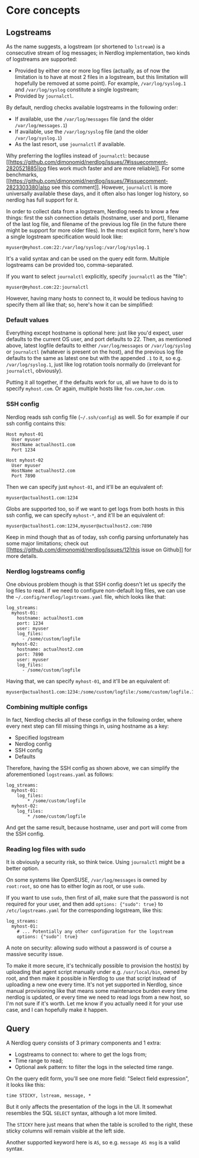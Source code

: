 # Core concepts

## Logstreams

As the name suggests, a logstream (or shortened to `lstream`) is a consecutive stream of log messages; in Nerdlog implementation, two kinds of logstreams are supported:

  * Provided by either one or more log files (actually, as of now the limitation is to have at most 2 files in a logstream, but this limitation will hopefully be removed at some point). For example, `/var/log/syslog.1` and `/var/log/syslog` constitute a single logstream;
  * Provided by `journalctl`.

By default, nerdlog checks available logstreams in the following order:

  * If available, use the `/var/log/messages` file (and the older `/var/log/messages.1`)
  * If available, use the `/var/log/syslog` file (and the older `/var/log/syslog.1`)
  * As the last resort, use `journalctl` if available.

Why preferring the logfiles instead of `journalctl`: because [[https://github.com/dimonomid/nerdlog/issues/7#issuecomment-2820521885|log files work much faster and are more reliable]]. For some benchmarks, [[https://github.com/dimonomid/nerdlog/issues/7#issuecomment-2823303380|also see this comment]].  However, `journalctl` is more universally available these days, and it often also has longer log history, so nerdlog has full support for it.

In order to collect data from a logstream, Nerdlog needs to know a few things: first the ssh connection details (hostname, user and port), filename of the last log file, and filename of the previous log file (in the future there might be support for more older files). In the most explicit form, here's how a single logstream specification would look like:

```
myuser@myhost.com:22:/var/log/syslog:/var/log/syslog.1
```

It's a valid syntax and can be used on the query edit form. Multiple logstreams can be provided too, comma-separated.

If you want to select `journalctl` explicitly, specify `journalctl` as the "file":

```
myuser@myhost.com:22:journalctl
```

However, having many hosts to connect to, it would be tedious having to specify them all like that; so, here's how it can be simplified:

### Default values

Everything except hostname is optional here: just like you'd expect, user defaults to the current OS user, and port defaults to 22. Then, as mentioned above, latest logfile defaults to either `/var/log/messages` or `/var/log/syslog` or `journalctl` (whatever is present on the host), and the previous log file defaults to the same as latest one but with the appended `.1` to it, so e.g. `/var/log/syslog.1`, just like log rotation tools normally do (irrelevant for `journalctl`, obviously).

Putting it all together, if the defaults work for us, all we have to do is to specify `myhost.com`. Or again, multiple hosts like `foo.com,bar.com`.

### SSH config

Nerdlog reads ssh config file (`~/.ssh/config`) as well. So for example if our ssh config contains this:

```
Host myhost-01
  User myuser
  HostName actualhost1.com
  Port 1234

Host myhost-02
  User myuser
  HostName actualhost2.com
  Port 7890
```

Then we can specify just `myhost-01`, and it'll be an equivalent of:

```
myuser@actualhost1.com:1234
```

Globs are supported too, so if we want to get logs from both hosts in this ssh config, we can specify `myhost-*`, and it'll be an equivalent of:

```
myuser@actualhost1.com:1234,myuser@actualhost2.com:7890
```

Keep in mind though that as of today, ssh config parsing unfortunately has some major limitations; check out [[https://github.com/dimonomid/nerdlog/issues/12|this issue on Github]] for more details.

### Nerdlog logstreams config

One obvious problem though is that SSH config doesn't let us specify the log files to read. If we need to configure non-default log files, we can use the `~/.config/nerdlog/logstreams.yaml` file, which looks like that:

```
log_streams:
  myhost-01:
    hostname: actualhost1.com
    port: 1234
    user: myuser
    log_files:
      - /some/custom/logfile
  myhost-02:
    hostname: actualhost2.com
    port: 7890
    user: myuser
    log_files:
      - /some/custom/logfile
```

Having that, we can specify `myhost-01`, and it'll be an equivalent of:

```
myuser@actualhost1.com:1234:/some/custom/logfile:/some/custom/logfile.1
```

### Combining multiple configs

In fact, Nerdlog checks all of these configs in the following order, where every next step can fill missing things in, using hostname as a key:

  * Specified logstream
  * Nerdlog config
  * SSH config
  * Defaults

Therefore, having the SSH config as shown above, we can simplify the aforementioned `logstreams.yaml` as follows:

```
log_streams:
  myhost-01:
    log_files:
        * /some/custom/logfile
  myhost-02:
    log_files:
        * /some/custom/logfile
```

And get the same result, because hostname, user and port will come from the SSH config.

### Reading log files with sudo

It is obviously a security risk, so think twice. Using `journalctl` might be a better option.

On some systems like OpenSUSE, `/var/log/messages` is owned by `root:root`, so one has to either login as root, or use `sudo`.

If you want to use `sudo`, then first of all, make sure that the password is not required for your user, and then add `options: {"sudo": true}` to `/etc/logstreams.yaml` for the corresponding logstream, like this:

```
log_streams:
  myhost-01:
    # ... Potentially any other configuration for the logstream
    options: {"sudo": true}
```

A note on security: allowing sudo without a password is of course a massive security issue.

To make it more secure, it's technically possible to provision the host(s) by uploading that agent script manually under e.g. `/usr/local/bin`, owned by root, and then make it possible in Nerdlog to use that script instead of uploading a new one every time. It's not yet supported in Nerdlog, since manual provisioning like that means some maintenance burden every time nerdlog is updated, or every time we need to read logs from a new host, so I'm not sure if it's worth. Let me know if you actually need it for your use case, and I can hopefully make it happen.

## Query

A Nerdlog query consists of 3 primary components and 1 extra:

  * Logstreams to connect to: where to get the logs from;
  * Time range to read;
  * Optional awk pattern: to filter the logs in the selected time range.

On the query edit form, you'll see one more field: "Select field expression", it looks like this:

```
time STICKY, lstream, message, *
```

But it only affects the presentation of the logs in the UI. It somewhat resembles the SQL `SELECT` syntax, although a lot more limited.

The `STICKY` here just means that when the table is scrolled to the right, these sticky columns will remain visible at the left side.

Another supported keyword here is `AS`, so e.g. `message AS msg` is a valid syntax.
